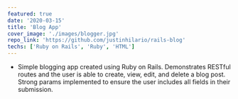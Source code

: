 ```yaml
---
featured: true
date: '2020-03-15'
title: 'Blog App'
cover_image: './images/blogger.jpg'
repo_link: 'https://github.com/justinhilario/rails-blog'
techs: ['Ruby on Rails', 'Ruby', 'HTML']
---
```


* Simple blogging app created using Ruby on Rails. Demonstrates RESTful routes and the user is able to create, view, edit, and delete a blog post. Strong params implemented to ensure the user includes all fields in their submission.
